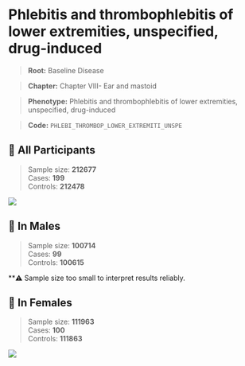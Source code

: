 # Phlebitis and thrombophlebitis of lower extremities, unspecified, drug-induced

> **Root:** Baseline Disease  

> **Chapter:** Chapter VIII- Ear and mastoid  

> **Phenotype:** Phlebitis and thrombophlebitis of lower extremities, unspecified, drug-induced  

> **Code:** `PHLEBI_THROMBOP_LOWER_EXTREMITI_UNSPE`

## 🧪 All Participants  
> Sample size: **212677**  
> Cases: **199**  
> Controls: **212478**
<img src="/Disease/Figures/ALL/Incidence/PHLEBI_THROMBOP_LOWER_EXTREMITI_UNSPE.png"/>
<CsvTable src="/Disease/Data/ALL/Incidence/COX_PHLEBI_THROMBOP_LOWER_EXTREMITI_UNSPE.csv" label="🔍 View full results" />

## 👨 In Males  
> Sample size: **100714**  
> Cases: **99**  
> Controls: **100615**

**⚠️ Sample size too small to interpret results reliably.


## 👩 In Females  
> Sample size: **111963**  
> Cases: **100**  
> Controls: **111863**
<img src="/Disease/Figures/Female/Incidence/PHLEBI_THROMBOP_LOWER_EXTREMITI_UNSPE.png"/>
<CsvTable src="/Disease/Data/Female/Incidence/COX_PHLEBI_THROMBOP_LOWER_EXTREMITI_UNSPE.csv" label="🔍 View full results" />
